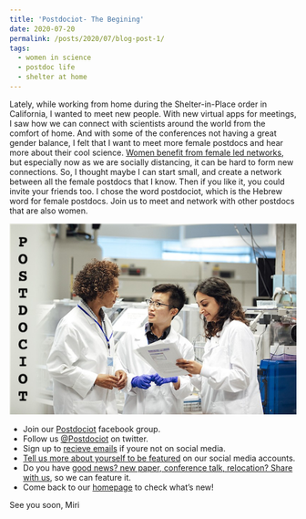 ```yaml
---
title: 'Postdociot- The Begining'
date: 2020-07-20
permalink: /posts/2020/07/blog-post-1/
tags:
  - women in science
  - postdoc life
  - shelter at home
---
```


Lately, while working from home during the Shelter-in-Place order in California, I wanted to meet new people. With new virtual apps for meetings, I saw how we can connect with scientists around the world from the comfort of home. And with some of the conferences not having a great gender balance, I felt that I want to meet more female postdocs and hear more about their cool science. [Women benefit from female led networks](https://www.nature.com/articles/d41586-018-07878-w), but especially now as we are socially distancing, it can be hard to form new connections. So, I thought maybe I can start small, and create a network between all the female postdocs that I know. Then if you like it, you could invite your friends too. I chose the word postdociot, which is the Hebrew word for female postdocs. Join us to meet and network with other postdocs that are also women.


![](/images/postdociot-1.png)


  - Join our [Postdociot](https://www.facebook.com/groups/916327312206421/) facebook group.
  - Follow us [@Postdociot](https://twitter.com/postdociot) on twitter.
  - Sign up to [recieve emails](https://docs.google.com/forms/d/e/1FAIpQLSctmvQmbctSiq-hxlj78Vzox9WPOQSxWH1YNQw6W_7DbFfBlA/viewform) if youre not on social media.
  - [Tell us more about yourself to be featured](https://docs.google.com/forms/d/e/1FAIpQLSctmvQmbctSiq-hxlj78Vzox9WPOQSxWH1YNQw6W_7DbFfBlA/viewform) on our social media accounts.
  - Do you have [good news? new paper, conference talk, relocation? Share with us](https://docs.google.com/forms/d/e/1FAIpQLSeUrewlmvondlPa4fHeecAV7hX6Vu2wKraQybplf0qZ7VzVpw/viewform), so we can feature it.
  - Come back to our [homepage](https://mirikrupkin.github.io/postdociot/) to check what’s new!



See you soon, Miri
